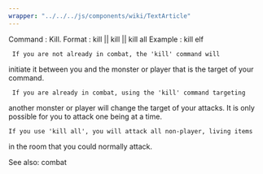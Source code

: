 ```yaml
---
wrapper: "../../../js/components/wiki/TextArticle"
---
```

Command : Kill.
Format  : kill <monster> || kill <player> || kill all
Example : kill elf

     If you are not already in combat, the 'kill' command will 
initiate it between you and the monster or player that is the target of
your command.

     If you are already in combat, using the 'kill' command targeting
another monster or player will change the target of your attacks.  It is
only possible for you to attack one being at a time.

	If you use 'kill all', you will attack all non-player, living items
in the room that you could normally attack.

See also: combat
